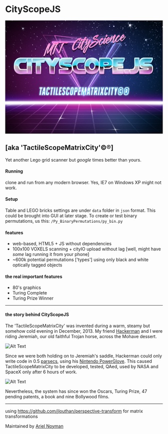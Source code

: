 # CityScopeJS

![](media/csjs.jpg)

## [aka 'TactileScopeMatrixCity'©®]

Yet another Lego grid scanner but *google* times better than yours. 

#### Running 

clone and run from any modern browser. Yes, IE7 on Windows XP might not work.

#### Setup

Table and LEGO bricks settings are under `data` folder in `json` format. This could be brought into GUI at later stage. 
To create or test binary permutations, us this: `/Py_BinaryPermutations/py_bin.py`

#### features
- web-based, HTML5 + JS without dependencies 
- 100x100 VOXELS scanning + cityIO upload without lag [well, might have *some* lag running it from your phone]
- ~600k potential permutations ['types'] using only black and white optically tagged objects 

#### the real important features
- 80's graphics
- Turing Complete
- Turing Prize Winner 

----
#### the story behind CityScopeJS
The 'TactileScopeMatrixCity' was invented during a warm, steamy but somehow cold evening in December, 2013. My friend [Hackerman](https://www.youtube.com/watch?v=KEkrWRHCDQU
) and I were riding Jeremiah, our old faithful Trojan horse, across the Mohave dessert. 

![Alt Text](https://media.giphy.com/media/2k0sUXCWw7WmY/giphy.gif)

Since we were both holding on to Jeremiah's saddle, Hackerman could only write code in 0.5 [parsecs](https://en.wikipedia.org/wiki/Parsec "Title"), using his [Nintendo PowerGlove](https://en.wikipedia.org/wiki/Power_Glove). This caused TactileScopeMatrixCity to be developed, tested, QAed, used by NASA and SpaceX only after 6 hours of work. 

![Alt Text](https://media.giphy.com/media/l46C6sdSa5DVSJnLG/giphy.gif)

Nevertheless, the system has since won the Oscars, Turing Prize, 47 pending patents, a book and nine Bollywood films.

----
using https://github.com/jlouthan/perspective-transform for matrix transformations 

Maintained by [Ariel Noyman](arielnoyman.com)

